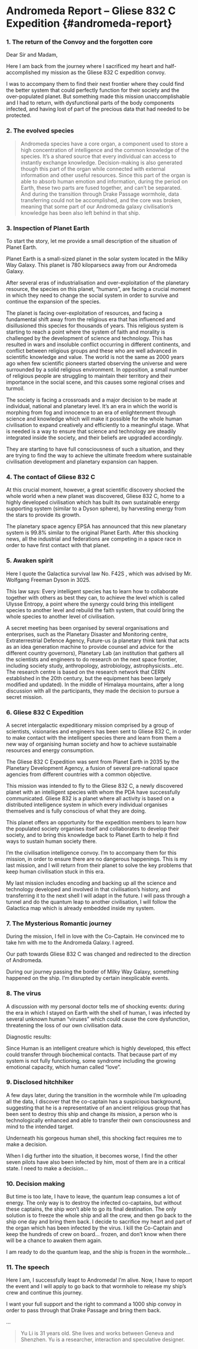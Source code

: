 
# Andromeda Report – Gliese 832 C Expedition {#andromeda-report}

<h3 id="h-1">1. The return of the Convoy and the forgotten core</h3>

<p>Dear Sir and Madam,</p>

<p>Here I am back from the journey where I sacrificed my heart and
half-accomplished my mission as the Gliese 832 C expedition convoy.</p>

<p>I was to accompany them to find their next frontier where they could
find the better system that could perfectly function for their society
and the over-populated planet. But something made this mission
unaccomplishable and I had to return, with dysfunctional parts of the
body components infected, and having lost of part of the precious data
that had needed to be protected.</p>

<h3 id="h-2">2. The evolved species</h3>

<blockquote>
  <p>Andromeda species have a core organ, a component used to store a
    high concentration of intelligence and the common knowledge of the
    species. It’s a shared source that every individual can access to
    instantly exchange knowledge. Decision-making is also generated
    though this part of the organ while connected with external
    information and other useful resources. Since this part of the organ
    is able to absorb human emotion and information, during the period
    on Earth, these two parts are fused together, and can’t be
    separated.  And during the transition through Drake Passage
    wormhole, data transferring could not be accomplished, and the core
    was broken, meaning that some part of our Andromeda galaxy
    civilisation’s knowledge has been also left behind in that ship.</p>
</blockquote>

<h3 id="h-3">3. Inspection of Planet Earth</h3>

<p>To start the story, let me provide a small description of the
situation of Planet Earth.</p>

<p>Planet Earth is a small-sized planet in the solar system located in
the Milky Way Galaxy. This planet is 780 kiloparsecs away from our
Andromeda Galaxy.</p>

<p>After several eras of industrialisation and over-exploitation of the
planetary resource, the species on this planet, “humans”, are facing a
crucial moment in which they need to change the social system in order
to survive and continue the expansion of the species.</p>

<p>The planet is facing over-exploitation of resources, and facing a
fundamental shift away from the religious era that has influenced and
disillusioned this species for thousands of years. This religious
system is starting to reach a point where the system of faith and
morality is challenged by the development of science and
technology. This has resulted in wars and insoluble conflict occurring
in different continents, and conflict between religious groups and
these who are well advanced in scientific knowledge and value. The
world is not the same as 2000 years ago when few scientific pioneers
started observing the universe and were surrounded by a solid
religious environment. In opposition, a small number of religious
people are struggling to maintain their territory and their importance
in the social scene, and this causes some regional crises and turmoil.</p>

<p>The society is facing a crossroads and a major decision to be made at
individual, national and planetary level.  It’s an era in which the
world is morphing from fog and innocence to an era of enlightenment
through science and knowledge which will make it possible for the
whole human civilisation to expand creatively and efficiently to a
meaningful stage. What is needed is a way to ensure that science and
technology are steadily integrated inside the society, and their
beliefs are upgraded accordingly.</p>

<p>They are starting to have full consciousness of such a situation, and
they are trying to find the way to achieve the ultimate freedom where
sustainable civilisation development and planetary expansion can
happen.</p>

<h3 id="h-4">4. The contact of Gliese 832 C</h3>

<p>At this crucial moment, however, a great scientific discovery shocked
the whole world when a new planet was discovered, Gliese 832 C, home
to a highly developed civilisation which has built its own sustainable
energy supporting system (similar to a Dyson sphere), by harvesting
energy from the stars to provide its growth.</p>

<p>The planetary space agency EPSA has announced that this new planetary
system is 99.8% similar to the original Planet Earth. After this
shocking news, all the industrial and federations are competing in a
space race in order to have first contact with that planet.</p>

<h3 id="h-5">5. Awaken spirit</h3>

<p>Here I quote the Galactica survival law No. F42S , which was advised
by Mr. Wolfgang Freeman Dyson in 3025.</p>

<p>This law says: Every intelligent species has to learn how to
collaborate together with others as best they can, to achieve the
level which is called Ulysse Entropy, a point where the synergy could
bring this intelligent species to another level and rebuild the faith
system, that could bring the whole species to another level of
civilisation.</p>

<p>A secret meeting has been organised by several organisations and
enterprises, such as the Planetary Disaster and Monitoring centre,
Extraterrestrial Defence Agency, Future-us (a planetary think tank
that acts as an idea generation machine to provide counsel and advice
for the different country governors), Planetary Lab (an institution
that gathers all the scientists and engineers to do research on the
next space frontier, including society study, anthropology,
astrobiology, astrophysicists…etc. The research centre is based on the
research network that CERN established in the 20th century, but the
equipment has been largely modified and updated). In the middle of
Himalaya mountains, after a long discussion with all the participants,
they made the decision to pursue a secret mission.</p>

<h3 id="h-6">6. Gliese 832 C Expedition</h3>

<p>A secret intergalactic expeditionary mission comprised by a group of
scientists, visionaries and engineers has been sent to Gliese 832 C,
in order to make contact with the intelligent species there and learn
from them a new way of organising human society and how to achieve
sustainable resources and energy consumption.</p>

<p>The Gliese 832 C Expedition was sent from Planet Earth in 2035 by the
Planetary Development Agency, a fusion of several pre-national space
agencies from different countries with a common objective.</p>

<p>This mission was intended to fly to the Gliese 832 C, a newly
discovered planet with an intelligent species with whom the PDA have
successfully communicated.  Gliese 832 is a planet where all activity
is based on a distributed intelligence system in which every
individual organises themselves and is fully conscious of what they
are doing.</p>

<p>This planet offers an opportunity for the expedition members to learn
how the populated society organises itself and collaborates to develop
their society, and to bring this knowledge back to Planet Earth to
help it find ways to sustain human society there.</p>

<p>I’m the civilisation intelligence convoy. I’m to accompany them for
this mission, in order to ensure there are no dangerous
happenings. This is my last mission, and I will return from their
planet to solve the key problems that keep human civilisation stuck in
this era.</p>

<p>My last mission includes encoding and backing up all the science and
technology developed and involved in that civilisation’s history, and
transferring it to the next shell I will adapt in the future. I will
pass through a tunnel and do the quantum leap to another civilisation,
I will follow the Galactica map which is already embedded inside my
system.</p>

<h3 id="h-7">7. The Mysterious Romantic journey</h3>

<p>During the mission, I fell in love with the Co-Captain. He convinced
me to take hm with me to the Andromeda Galaxy. I agreed.</p>

<p>Our path towards Gliese 832 C was changed and redirected to the
direction of Andromeda.</p>

<p>During our journey passing the border of Milky Way Galaxy, something
happened on the ship. I’m disrupted by certain inexplicable events.</p>

<h3 id="h-8">8. The virus</h3>

<p>A discussion with my personal doctor tells me of shocking events:
during the era in which I stayed on Earth with the shell of human, I
was infected by several unknown human “viruses” which could cause the
core dysfunction, threatening the loss of our own civilisation data.</p>

<p>Diagnostic results:</p>

<p>Since Human is an intelligent creature which is highly developed, this
effect could transfer through biochemical contacts. That because part
of my system is not fully functioning, some syndrome including the
growing emotional capacity, which human called “love”.</p>

<h3 id="h-9">9. Disclosed hitchhiker</h3>

<p>A few days later, during the transition in the wormhole while I’m
uploading all the data, I discover that the co-captain has a
suspicious background, suggesting that he is a representative of an
ancient religious group that has been sent to destroy this ship and
change its mission, a person who is technologically enhanced and able
to transfer their own consciousness and mind to the intended target.</p>

<p>Underneath his gorgeous human shell, this shocking fact requires me to
make a decision.</p>

<p>When I dig further into the situation, it becomes worse, I find the
 other seven pilots have also been infected by him, most of them are
 in a critical state. I need to make a decision…</p>

<h3 id="h-10">10. Decision making</h3>

<p>But time is too late, I have to leave, the quantum leap consumes a lot
of energy.  The only way is to destroy the infected co-captains, but
without these captains, the ship won’t able to go its final
destination. The only solution is to freeze the whole ship and all the
crew, and then go back to the ship one day and bring them back. I
decide to sacrifice my heart and part of the organ which has been
infected by the virus.  I kill the Co-Captain and keep the hundreds of
crew on board… frozen, and don’t know when there will be a chance to
awaken them again.</p>

<p>I am ready to do the quantum leap, and the ship is frozen in the
wormhole…</p>

<h3 id="h-11">11. The speech</h3>

<p>Here I am, I successfully leapt to Andromeda! I’m alive.  Now, I have
to report the event and I will apply to go back to that wormhole to
release my ship’s crew and continue this journey.</p>

<p>I want your full support and the right to command a 1000 ship convoy
in order to pass through that Drake Passage and bring them back.</p>

<p>...</p>


> Yu Li is 31 years old. She lives and works between Geneva
and Shenzhen. Yu is a researcher, interaction and speculative designer.
